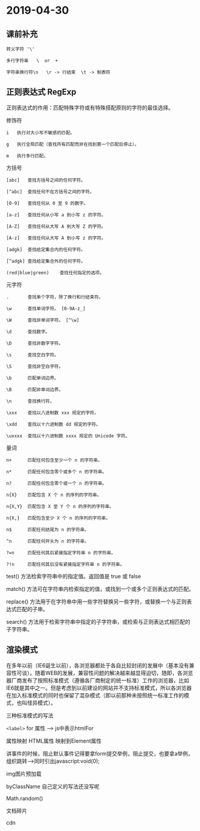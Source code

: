 # 2019-04-30

## 课前补充

    转义字符 '\'

    多行字符串   \  or  +

    字符串换行符\n   \r -> 行结束  \t -> 制表符

## 正则表达式 RegExp

正则表达式的作用：匹配特殊字符或有特殊搭配原则的字符的最佳选择。

修饰符

    i   执行对大小写不敏感的匹配。

    g   执行全局匹配（查找所有匹配而非在找到第一个匹配后停止）。

    m   执行多行匹配。

方括号

    [abc]   查找方括号之间的任何字符。

    [^abc]  查找任何不在方括号之间的字符。

    [0-9]   查找任何从 0 至 9 的数字。

    [a-z]   查找任何从小写 a 到小写 z 的字符。

    [A-Z]   查找任何从大写 A 到大写 Z 的字符。

    [A-z]   查找任何从大写 A 到小写 z 的字符。

    [adgk]  查找给定集合内的任何字符。

    [^adgk] 查找给定集合外的任何字符。

    (red|blue|green)    查找任何指定的选项。

元字符

    .       查找单个字符，除了换行和行结束符。

    \w      查找单词字符。 [0-9A-z_]

    \W      查找非单词字符。 [^\w]

    \d      查找数字。

    \D      查找非数字字符。

    \s      查找空白字符。

    \S      查找非空白字符。

    \b      匹配单词边界。

    \B      匹配非单词边界。

    \n      查找换行符。

    \xxx    查找以八进制数 xxx 规定的字符。

    \xdd    查找以十六进制数 dd 规定的字符。

    \uxxxx  查找以十六进制数 xxxx 规定的 Unicode 字符。

量词

    n+      匹配任何包含至少一个 n 的字符串。

    n*      匹配任何包含零个或多个 n 的字符串。

    n?      匹配任何包含零个或一个 n 的字符串。

    n{X}    匹配包含 X 个 n 的序列的字符串。

    n{X,Y}  匹配包含 X 至 Y 个 n 的序列的字符串。

    n{X,}   匹配包含至少 X 个 n 的序列的字符串。

    n$      匹配任何结尾为 n 的字符串。

    ^n      匹配任何开头为 n 的字符串。

    ?=n     匹配任何其后紧接指定字符串 n 的字符串。

    ?!n     匹配任何其后没有紧接指定字符串 n 的字符串。

test() 方法检索字符串中的指定值。返回值是 true 或 false

match() 方法可在字符串内检索指定的值，或找到一个或多个正则表达式的匹配。

replace() 方法用于在字符串中用一些字符替换另一些字符，或替换一个与正则表达式匹配的子串。

search() 方法用于检索字符串中指定的子字符串，或检索与正则表达式相匹配的子字符串。

## 渲染模式

在多年以前（IE6诞生以前），各浏览器都处于各自比较封闭的发展中（基本没有兼容性可谈）。随着WEB的发展，兼容性问题的解决越来越显得迫切，随即，各浏览器厂商发布了按照标准模式（遵循各厂商制定的统一标准）工作的浏览器，比如IE6就是其中之一。但是考虑到以前建设的网站并不支持标准模式，所以各浏览器在加入标准模式的同时也保留了混杂模式（即以前那种未按照统一标准工作的模式，也叫怪异模式）。

三种标准模式的写法

<!DOCTYPE html>

<!DOCTYPE HTML PUBLIC "-//W3C//DTD HTML 4.01//EN" "http://www.w3.org/TR/html4/strict.dtd">

<!DOCTYPE html PUBLIC "-//W3C//DTD XHTML 1.0 Strict//EN" "http://www.w3.org/TR/xhtml1/DTD/xhtml1-strict.dtd">

`<label>`  for 属性  —> js中表示htmlFor

属性映射 HTML属性 映射到Element属性

讲事件的时候，阻止默认事件记得要拿form提交举例，阻止提交，也要拿a举例，组织跳转—>同时引出javascript:void(0);

img图片预加载

byClassName 自己定义的写法还没写呢

Math.random()

文档碎片

cdn